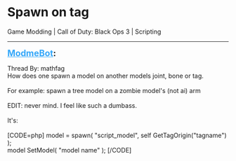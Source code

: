 # Spawn on tag
Game Modding | Call of Duty: Black Ops 3 | Scripting

---
<strong style="font-size: 1.4em;"><span style="text-decoration: underline;text-decoration-color: #34a7f9;"><span style="color:#34a7f9;">ModmeBot</span></span>:</strong>

<p>Thread By: mathfag<br />How does one spawn a model on another models joint, bone or tag.<br /> <br />For example: spawn a tree model on a zombie model&#39;s (not ai) arm<br /> <br />EDIT: never mind. I feel like such a dumbass.<br /> <br />It&#39;s:<br /> <br />[CODE=php]	model = spawn( &quot;script_model&quot;, self GetTagOrigin(&quot;tagname&quot;) ); <br />	model SetModel( &quot;model name&quot; ); [/CODE]</p>
